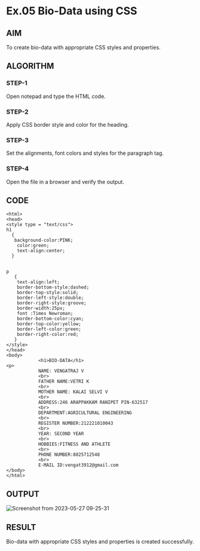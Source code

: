 # Ex.05 Bio-Data using CSS
## AIM
  To create bio-data with appropriate CSS styles and properties.

## ALGORITHM
### STEP-1
  Open notepad and type the HTML code.

### STEP-2
  Apply CSS border style and color for the heading.

### STEP-3
  Set the alignments, font colors and styles for the paragraph tag.

### STEP-4
  Open the file in a browser and verify the output.
  
## CODE
```
<html>
<head>
<style type = "text/css">
h1
  {
   background-color:PINK;
    color:green;
    text-align:center;
  }


p
   {
    text-align:left;
    border-bottom-style:dashed;
    border-top-style:solid; 
    border-left-style:double; 
    border-right-style:groove;
    border-width:25px;
    font :Times Newroman;
    border-bottom-color:cyan;
    border-top-color:yellow;
    border-left-color:green; 
    border-right-color:red;
   }
</style>
</head>
<body>
            <h1>BIO-DATA</h1>
<p>    
            NAME: VENGATRAJ V
            <br>
            FATHER NAME:VETRI K
            <br>
            MOTHER NAME: KALAI SELVI V
            <br>
            ADDRESS:246 ARAPPAKKAM RANIPET PIN-632517
            <br>
            DEPARTMENT:AGRICULTURAL ENGINEERING
            <br>
            REGISTER NUMBER:212221010043
            <br>
            YEAR: SECOND YEAR
            <br>
            HOBBIES:FITNESS AND ATHLETE
            <br>
            PHONE NUMBER:8825712548
            <br>
            E-MAIL ID:vengat3912@gmail.com
</body>
</html>
```


## OUTPUT

![Screenshot from 2023-05-27 09-25-31](https://github.com/Vengatraj212221010043/Ex05_Web-Design/assets/128878559/5460898f-6da2-47c0-bda3-ce1e573d46e7)


## RESULT
  Bio-data with appropriate CSS styles and properties is created successfully.

